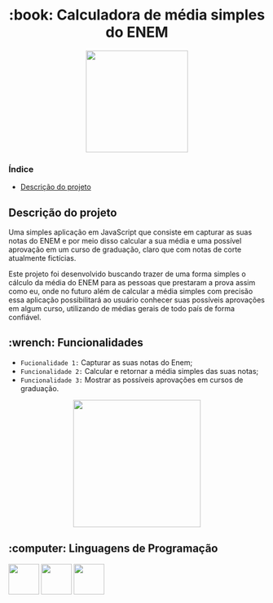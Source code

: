 <h1 align="center">:book: Calculadora de média simples do ENEM</h1>

<p align="center"><img width="200" src="https://img.shields.io/badge/status-em%20desenvolvimento-blue"/></p>

### Índice

* [Descrição do projeto](#descricao-do-projeto)

<h2 id="descricao-do-projeto">Descrição do projeto</h2>

Uma simples aplicação em JavaScript que consiste em capturar as suas notas do ENEM e por meio disso calcular a sua média e uma possível aprovação em um curso de graduação, claro que com notas de corte atualmente fictícias.
 
Este projeto foi desenvolvido buscando trazer de uma forma simples o cálculo da média do ENEM para as pessoas que prestaram a prova assim como eu, onde no futuro além de calcular a média simples com precisão essa aplicação possibilitará ao usuário conhecer suas possíveis aprovações em algum curso, utilizando de médias gerais de todo país de forma confiável.

<h2>:wrench: Funcionalidades</h2>

- `Fucionalidade 1:` Capturar as suas notas do Enem;
- `Funcionalidade 2:` Calcular e retornar a média simples das suas notas;
- `Funcionalidade 3:` Mostrar as possíveis aprovações em cursos de graduação.

<p align="center"><img width="250" src="assets/video/gif-for-readme.gif"></p>

<h2>:computer: Linguagens de Programação</h2>

<img src="https://cdn.jsdelivr.net/gh/devicons/devicon/icons/javascript/javascript-original.svg" width="60" heigth="60"/> <img src="https://cdn.jsdelivr.net/gh/devicons/devicon/icons/html5/html5-original.svg" width="60" heigth="60"/> <img src="https://cdn.jsdelivr.net/gh/devicons/devicon/icons/css3/css3-original.svg" width="60" heigth="60"/>

